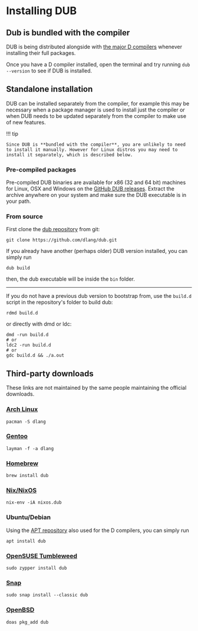 # Installing DUB

## Dub is bundled with the compiler

DUB is being distributed alongside with [the major D compilers](https://dlang.org/download.html) whenever installing their full packages.

Once you have a D compiler installed, open the terminal and try running `dub --version` to see if DUB is installed.

## Standalone installation

DUB can be installed separately from the compiler, for example this may be necessary when a package manager is used to install just the compiler or when DUB needs to be updated separately from the compiler to make use of new features.

!!! tip

    Since DUB is **bundled with the compiler**, you are unlikely to need to install it manually. However for Linux distros you may need to install it separately, which is described below.

### Pre-compiled packages

Pre-compiled DUB binaries are available for x86 (32 and 64 bit) machines for Linux, OSX and Windows on the [GitHub DUB releases](https://github.com/dlang/dub/releases). Extract the archive anywhere on your system and make sure the DUB executable is in your path.

### From source

First clone the [dub repository](https://github.com/dlang/dub) from git:

```
git clone https://github.com/dlang/dub.git
```

If you already have another (perhaps older) DUB version installed, you can simply run

```
dub build
```

then, the dub executable will be inside the `bin` folder.

---

If you do not have a previous dub version to bootstrap from, use the `build.d` script in the repository's folder to build dub:

```
rdmd build.d
```

or directly with dmd or ldc:

```
dmd -run build.d
# or
ldc2 -run build.d
# or
gdc build.d && ./a.out
```

## Third-party downloads

These links are not maintained by the same people maintaining the official downloads.

<div markdown="1" class="install os-arch">

### [Arch Linux](https://wiki.archlinux.org/index.php/D_(programming_language))

```
pacman -S dlang
```

</div>

<div markdown="1" class="install os-gentoo">

### [Gentoo](https://wiki.gentoo.org/wiki/Dlang)

```
layman -f -a dlang
```

</div>

<div markdown="1" class="install os-homebrew">

### [Homebrew](https://formulae.brew.sh/formula/dub)

```
brew install dub
```

</div>

<div markdown="1" class="install os-nix">

### [Nix/NixOS](https://search.nixos.org/packages?show=dub&query=dub)

```
nix-env -iA nixos.dub
```

</div>

<div markdown="1" class="install os-ubuntu">

### Ubuntu/Debian

Using the [APT repository](http://d-apt.sourceforge.net/) also used for the D compilers, you can simply run

```
apt install dub
```

</div>

<div markdown="1" class="install os-opensuse">

### [OpenSUSE Tumbleweed](https://build.opensuse.org/package/show/devel:languages:D/dub)

```
sudo zypper install dub
```

</div>

<div markdown="1" class="install os-snap">

### [Snap](https://snapcraft.io/dub)

```
sudo snap install --classic dub
```

</div>

<div markdown="1" class="install os-openbsd">

### [OpenBSD](https://openports.se/devel/dub)

```
doas pkg_add dub
```

</div>
